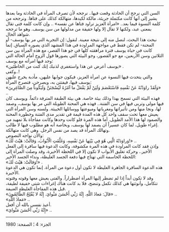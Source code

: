 ------------------------------------------------------------------------

السن التي نرجح أن الحادثة وقعت فيها.. نرجحه لأن تصرف المرأة في الحادثة
وما بعدها يشير إلى أنها كانت مكتملة جريئة، مالكة لكيدها، متهالكة كذلك
على فتاها. ونرجحه من كلمة النسوة فيما بعد.. «امرأة العزيز تراود فتاها عن
نفسه» .. وإن كانت كلمة فتى تقال بمعنى عبد، ولكنها لا تقال إلا ولها حقيقة
من مدلولها من سن يوسف. وهو ما ترجحه شواهد الحال.  
نبحث هذا البحث، لنصل منه إلى نتيجة معينة. لنقول: إن التجربة التي مر بها
يوسف- أو المحنة- لم تكن فقط في مواجهة المراودة في هذا المشهد الذي يصوره
السياق. إنما كانت في حياة يوسف فترة مراهقته كلها في جو هذا القصر، مع هذه
المرأة بين سن الثلاثين وسن الأربعين، مع جو القصور، وجو البيئة التي
يصورها قول الزوج أمام الحالة التي وجد فيها امرأته مع يوسف:  
«يوسف أعرض عن هذا واستغفري لذنبك إنك كنت من الخاطئين» .  
وكفى..!  
والتي يتحدث فيها النسوة عن امرأة العزيز، فيكون جوابها عليهن، مأدبة يخرج
عليهن يوسف فيها، فيفتتن به، ويصرحن، فتصرح المرأة:  
«وَلَقَدْ راوَدْتُهُ عَنْ نَفْسِهِ فَاسْتَعْصَمَ وَلَئِنْ لَمْ يَفْعَلْ ما آمُرُهُ لَيُسْجَنَنَّ وَلَيَكُوناً مِنَ
الصَّاغِرِينَ» ..  
فهذه البيئة التي تسمح بهذا وذلك بيئة خاصة. هي بيئة الطبقة المترفة دائماً.
ويوسف كان فيها مولى وتربى فيها في سن الفتنة.. فهذه هي المحنة الطويلة
التي مر بها يوسف، وصمد لها، ونجا منها ومن تأثيراتها ومغرياتها وميوعتها
ووسائلها الخبيثة. ولسنه وسن المرأة التي يعيش معها تحت سقف واحد كل هذه
المدة قيمة في تقدير مدى الفتنة وخطورة المحنة والصمود لها هذا الأمد
الطويل. أما هذه المرة فلو كانت وحدها وكانت مفاجأة بلا تمهيد من إغراء
طويل، لما كان عسيراً أن يصمد لها يوسف، وبخاصة أنه هو مطلوب فيها لا
طالب.  
وتهالك المرأة قد يصد من نفس الرجل. وهي كانت متهالكة.  
والآن نواجه النصوص:  
«وَراوَدَتْهُ الَّتِي هُوَ فِي بَيْتِها عَنْ نَفْسِهِ، وَغَلَّقَتِ الْأَبْوابَ، وَقالَتْ: هَيْتَ لَكَ!» ..  
وإذن فقد كانت المراودة في هذه المرة مكشوفة، وكانت الدعوة فيها سافرة إلى
الفعل الأخير.. وحركة تغليق الأبواب لا تكون إلا في اللحظة الأخيرة، وقد
وصلت المرأة إلى اللحظة الحاسمة التي تهتاج فيها دفعة الجسد الغليظة، ونداء
الجسد الأخير:  
«وَقالَتْ: هَيْتَ لَكَ!» .  
هذه الدعوة السافرة الجاهرة الغليظة لا تكون أول دعوة من المرأة. إنما تكون
هي الدعوة الأخيرة.  
وقد لا تكون أبداً إذا لم تضطر إليها المرأة اضطراراً. والفتى يعيش معها
وقوته وفتوته تتكامل، وأنوثتها هي كذلك تكمل وتنضج، فلا بد كانت هناك
إغراءات شتى خفيفة لطيفة، قبل هذه المفاجأة الغليظة العنيفة.  
«قالَ: مَعاذَ اللَّهِ. إِنَّهُ رَبِّي أَحْسَنَ مَثْوايَ. إِنَّهُ لا يُفْلِحُ الظَّالِمُونَ» ..  
«مَعاذَ اللَّهِ» ..  
أعيذ نفسي بالله أن أفعل.  
«إِنَّهُ رَبِّي أَحْسَنَ مَثْوايَ» ..

------------------------------------------------------------------------

الجزء: 4 ¦ الصفحة: 1980
